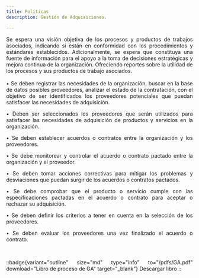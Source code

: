 ```yaml
---
title: Políticas
description: Gestión de Adquisiciones.

---
```

<div style="text-align: justify;">
  Se espera una visión objetiva de los procesos y productos de trabajos asociados, indicando si están en conformidad con los procedimientos y estándares establecidos. Adicionalmente, se espera que constituya una fuente de información para el apoyo a la toma de decisiones estratégicas y mejora continua de la organización. Ofreciendo reportes sobre la utilidad de los procesos y sus productos de trabajo asociados.
<br><br>
• Se deben registrar las necesidades de la organización, buscar en la base de datos posibles proveedores, analizar el estado de la contratación, con el objetivo de ser identificados los proveedores potenciales que puedan satisfacer las necesidades de adquisición.

• Deben ser seleccionados los proveedores que serán utilizados para satisfacer las necesidades de adquisición de productos y servicios en la organización.

• Se deben establecer acuerdos o contratos entre la organización y los proveedores.

• Se debe monitorear y controlar el acuerdo o contrato pactado entre la organización y el proveedor.

• Se deben tomar acciones correctivas para mitigar los problemas y desviaciones que puedan surgir de los acuerdos o contratos pactados.

• Se debe comprobar que el producto o servicio cumple con las especificaciones pactadas en el acuerdo o contrato para aceptar o rechazar su adquisición.

• Se deben definir los criterios a tener en cuenta en la selección de los proveedores.

• Se deben evaluar los proveedores una vez finalizado el acuerdo o contrato.

<br>

::badge{variant="outline" size="md" type="info"  to="/pdfs/GA.pdf" download="Libro de proceso de GA" target="_blank"}
Descargar libro
::
</div>